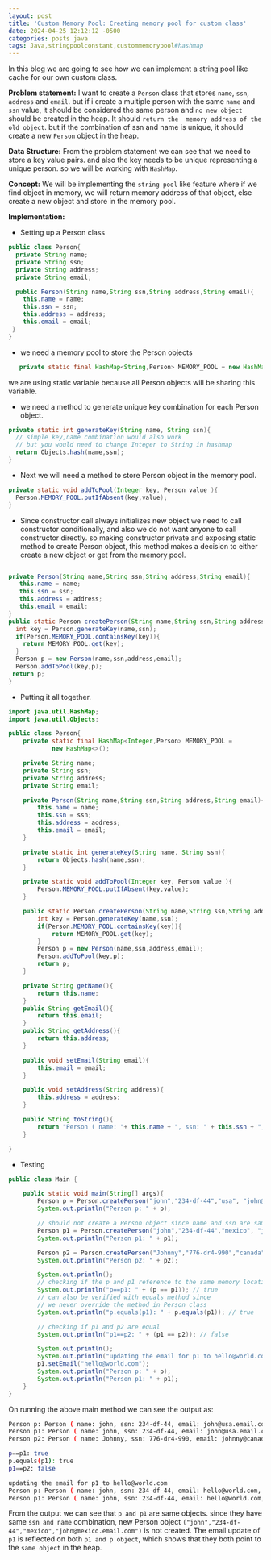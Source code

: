 ```yaml
---
layout: post
title: 'Custom Memory Pool: Creating memory pool for custom class'
date: 2024-04-25 12:12:12 -0500
categories: posts java
tags: Java,stringpoolconstant,custommemorypool#hashmap
---
```


In this blog we are going to see how we can implement a string pool like cache for our own custom class.

<b>Problem statement:</b>
I want to create a `Person` class that stores `name`, `ssn`, `address` and `email`. but if i create a multiple person with the same `name` and `ssn` value, it should be considered the same person and `no new object` should be created in the heap. It should `return the  memory address of the old object`. but if the combination of ssn and name is unique, it should create a new `Person` object in the heap.

<b>Data Structure:</b>
From the problem statement we can see that we need to store a key value pairs. and also the key needs to be unique representing a unique person. so we will be working with `HashMap`.

<b>Concept:</b>
We will be implementing the `string pool` like feature where if we find object in memory, we will return memory address of that object, else create a new object and store in the memory pool.

<b>Implementation:</b>

- Setting up a Person class

```java
public class Person{
  private String name;
  private String ssn;
  private String address;
  private String email;

  public Person(String name,String ssn,String address,String email){
    this.name = name;
    this.ssn = ssn;
    this.address = address;
    this.email = email;
 }
}
```

- we need a memory pool to store the Person objects

```java
   private static final HashMap<String,Person> MEMORY_POOL = new HashMap<>();
```

we are using static variable because all Person objects will be sharing this variable.

- we need a method to generate unique key combination for each Person object.

```java
private static int generateKey(String name, String ssn){
  // simple key,name combination would also work
  // but you would need to change Integer to String in hashmap
  return Objects.hash(name,ssn);
}
```

- Next we will need a method to store Person object in the memory pool.

```java
private static void addToPool(Integer key, Person value ){
  Person.MEMORY_POOL.putIfAbsent(key,value);
}
```

- Since constructor call always initializes new object we need to call constructor conditionally, and also we do not want anyone to call constructor directly. so making constructor private and exposing static method to create Person object, this method makes a decision to either create a new object or get from the memory pool.

```java

private Person(String name,String ssn,String address,String email){
   this.name = name;
   this.ssn = ssn;
   this.address = address;
   this.email = email;
}
public static Person createPerson(String name,String ssn,String address,String email){
  int key = Person.generateKey(name,ssn);
  if(Person.MEMORY_POOL.containsKey(key)){
    return MEMORY_POOL.get(key);
  }
  Person p = new Person(name,ssn,address,email);
  Person.addToPool(key,p);
 return p;
}

```

- Putting it all together.

```java
import java.util.HashMap;
import java.util.Objects;

public class Person{
    private static final HashMap<Integer,Person> MEMORY_POOL =
            new HashMap<>();

    private String name;
    private String ssn;
    private String address;
    private String email;

    private Person(String name,String ssn,String address,String email){
        this.name = name;
        this.ssn = ssn;
        this.address = address;
        this.email = email;
    }

    private static int generateKey(String name, String ssn){
        return Objects.hash(name,ssn);
    }

    private static void addToPool(Integer key, Person value ){
        Person.MEMORY_POOL.putIfAbsent(key,value);
    }

    public static Person createPerson(String name,String ssn,String address,String email){
        int key = Person.generateKey(name,ssn);
        if(Person.MEMORY_POOL.containsKey(key)){
            return MEMORY_POOL.get(key);
        }
        Person p = new Person(name,ssn,address,email);
        Person.addToPool(key,p);
        return p;
    }

    private String getName(){
        return this.name;
    }
    public String getEmail(){
        return this.email;
    }
    public String getAddress(){
        return this.address;
    }

    public void setEmail(String email){
        this.email = email;
    }

    public void setAddress(String address){
        this.address = address;
    }

    public String toString(){
        return "Person ( name: "+ this.name + ", ssn: " + this.ssn + ", email: " + this.email + ", address: "+this.address + " )";
    }

}
```

- Testing

```java
public class Main {

    public static void main(String[] args){
        Person p = Person.createPerson("john","234-df-44","usa", "john@usa.email.com");
        System.out.println("Person p: " + p);

        // should not create a Person object since name and ssn are same
        Person p1 = Person.createPerson("john","234-df-44","mexico", "john@mexico.email.com");
        System.out.println("Person p1: " + p1);

        Person p2 = Person.createPerson("Johnny","776-dr4-990","canada", "johnny@canada.email.com");
        System.out.println("Person p2: " + p2);

        System.out.println();
        // checking if the p and p1 reference to the same memory location
        System.out.println("p==p1: " + (p == p1)); // true
        // can also be verified with equals method since
        // we never override the method in Person class
        System.out.println("p.equals(p1): " + p.equals(p1)); // true

        // checking if p1 and p2 are equal
        System.out.println("p1==p2: " + (p1 == p2)); // false

        System.out.println();
        System.out.println("updating the email for p1 to hello@world.com");
        p1.setEmail("hello@world.com");
        System.out.println("Person p: " + p);
        System.out.println("Person p1: " + p1);
    }
}

```

On running the above main method we can see the output as:

```bash
Person p: Person ( name: john, ssn: 234-df-44, email: john@usa.email.com, address: usa )
Person p1: Person ( name: john, ssn: 234-df-44, email: john@usa.email.com, address: usa )
Person p2: Person ( name: Johnny, ssn: 776-dr4-990, email: johnny@canada.email.com, address: canada )

p==p1: true
p.equals(p1): true
p1==p2: false

updating the email for p1 to hello@world.com
Person p: Person ( name: john, ssn: 234-df-44, email: hello@world.com, address: usa )
Person p1: Person ( name: john, ssn: 234-df-44, email: hello@world.com, address: usa )
```

From the output we can see that `p and p1` are same objects. since they have same `ssn and name` combination, new Person object `("john","234-df-44","mexico","john@mexico.email.com")` is not created. The email update of `p1` is reflected on both `p1 and p object`, which shows that they both point to the `same object` in the heap.
